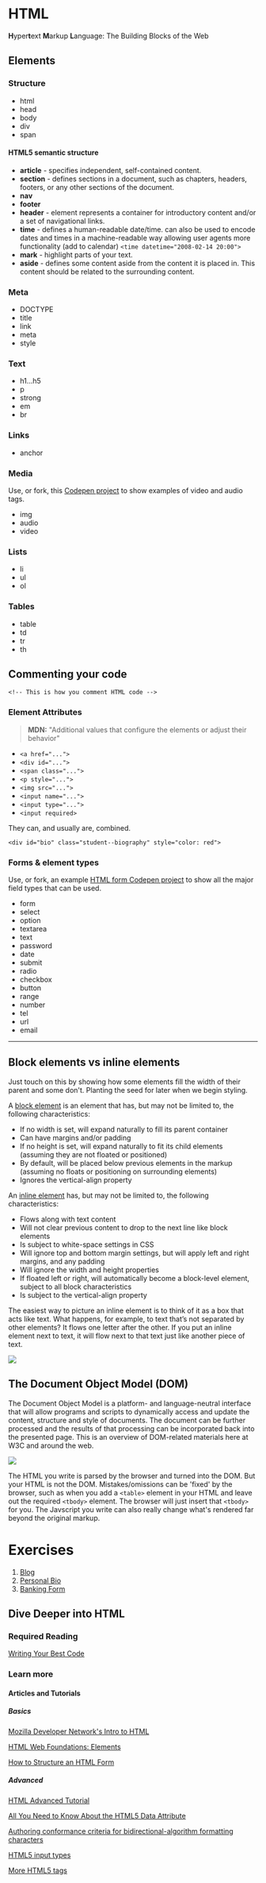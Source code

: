 # HTML

**H**yper**t**ext **M**arkup **L**anguage: The Building Blocks of the Web

## Elements

### Structure
  + html
  + head
  + body
  + div
  + span

#### HTML5 semantic structure
  + __article__ - specifies independent, self-contained content.
  + __section__ - defines sections in a document, such as chapters, headers, footers, or any other sections of the document.
  + __nav__
  + __footer__
  + __header__ - element represents a container for introductory content and/or a set of navigational links.
  + __time__ - defines a human-readable date/time. 
    can also be used to encode dates and times in a machine-readable way allowing user agents more functionality (add to calendar) `<time datetime="2008-02-14 20:00">`
  + __mark__ - highlight parts of your text.
  + __aside__ - defines some content aside from the content it is placed in. This content should be related to the surrounding content.

### Meta
  + DOCTYPE
  + title
  + link
  + meta
  + style

### Text
  + h1...h5
  + p
  + strong
  + em
  + br

### Links
  + anchor

### Media

Use, or fork, this [Codepen project](http://codepen.io/chortlehoort/pen/qdoKqr) to show examples of video and audio tags.

  + img
  + audio
  + video

### Lists
  + li
  + ul
  + ol

### Tables
  + table
  + td
  + tr
  + th

## Commenting your code

`<!-- This is how you comment HTML code -->`

### Element Attributes
> **MDN:** "Additional values that configure the elements or adjust their behavior"

+ `<a href="...">`
+ `<div id="...">`
+ `<span class="...">`
+ `<p style="...">`
+ `<img src="...">`
+ `<input name="...">`
+ `<input type="...">`
+ `<input required>`

They can, and usually are, combined.

`<div id="bio" class="student--biography" style="color: red">`

### Forms & element types

Use, or fork, an example [HTML form Codepen project](http://codepen.io/chortlehoort/pen/ogpVZq) to show all the major field types that can be used.

  + form
  + select
  + option
  + textarea
  + text
  + password
  + date
  + submit
  + radio
  + checkbox
  + button
  + range
  + number
  + tel
  + url
  + email

---

## Block elements vs inline elements

Just touch on this by showing how some elements fill the width of their parent and some don't. Planting the seed for later when we begin styling.

A [block element](https://developer.mozilla.org/en-US/docs/Web/HTML/Block-level_elements) is an element that has, but may not be limited to, the following characteristics:

+ If no width is set, will expand naturally to fill its parent container
+ Can have margins and/or padding
+ If no height is set, will expand naturally to fit its child elements (assuming they are not floated or positioned)
+ By default, will be placed below previous elements in the markup (assuming no floats or positioning on surrounding elements)
+ Ignores the vertical-align property

An [inline element](https://developer.mozilla.org/en-US/docs/Web/HTML/Inline_elemente) has, but may not be limited to, the following characteristics:

+ Flows along with text content
+ Will not clear previous content to drop to the next line like block elements
+ Is subject to white-space settings in CSS
+ Will ignore top and bottom margin settings, but will apply left and right margins, and any padding
+ Will ignore the width and height properties
+ If floated left or right, will automatically become a block-level element, subject to all block characteristics
+ Is subject to the vertical-align property

The easiest way to picture an inline element is to think of it as a box that acts like text. What happens, for example, to text that’s not separated by other elements? It flows one letter after the other. If you put an inline element next to text, it will flow next to that text just like another piece of text.

<img src="http://www.w3.org/wiki/images/3/38/Fc-ss-01.png">


## The Document Object Model (DOM)

The Document Object Model is a platform- and language-neutral interface that will allow programs and scripts to dynamically access and update the content, structure and style of documents. The document can be further processed and the results of that processing can be incorporated back into the presented page. This is an overview of DOM-related materials here at W3C and around the web.

<img src="http://www.w3.org/TR/DOM-Level-2-Core/images/table.gif">

The HTML you write is parsed by the browser and turned into the DOM. But your HTML is not the DOM. Mistakes/omissions can be 'fixed' by the browser, such as when you add a `<table>` element in your HTML and leave out the required `<tbody>` element. The browser will just insert that `<tbody>` for you. The Javscript you write can also really change what's rendered far beyond the original markup.

# Exercises

1. [Blog](../exercises/SW_HTML_BLOG.md)
1. [Personal Bio](../exercises/SW_HTML_PERSONAL_BIO.md)
1. [Banking Form](../exercises/SW_HTML_BANKING_FORM.md)

## Dive Deeper into HTML

### Required Reading

[Writing Your Best Code](http://learn.shayhowe.com/html-css/writing-your-best-code/)

### Learn more 

#### Articles and Tutorials

##### Basics
[Mozilla Developer Network's Intro to HTML](https://developer.mozilla.org/en-US/docs/Web/Guide/HTML/Introduction)

[HTML Web Foundations: Elements](http://www.sitepoint.com/web-foundations/elements/)

[How to Structure an HTML Form](https://developer.mozilla.org/en-US/docs/Web/Guide/HTML/Forms/How_to_structure_an_HTML_form)

##### Advanced
[HTML Advanced Tutorial](http://htmldog.com/guides/html/advanced/)

[All You Need to Know About the HTML5 Data Attribute ](http://webdesign.tutsplus.com/tutorials/all-you-need-to-know-about-the-html5-data-attribute--webdesign-9642)

[Authoring conformance criteria for bidirectional-algorithm formatting characters](http://www.echoecho.com/htmlframes.htm)

[HTML5 input types](http://www.htmldog.com/guides/html/advanced/html5forms1/)

[More HTML5 tags](http://www.html-5.com/tutorials/new-html-tags.html)